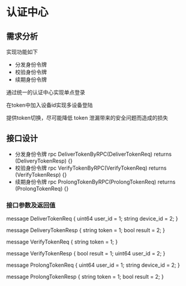 # 认证中心

## 需求分析

实现功能如下

- 分发身份令牌
- 校验身份令牌
- 续期身份令牌

通过统一的认证中心实现单点登录

在token中加入设备id实现多设备登陆

提供token切换，尽可能降低 token 泄漏带来的安全问题而造成的损失

## 接口设计

- 分发身份令牌    rpc DeliverTokenByRPC(DeliverTokenReq) returns (DeliveryTokenResp) {}
- 校验身份令牌    rpc VerifyTokenByRPC(VerifyTokenReq) returns (VerifyTokenResp) {}
- 续期身份令牌    rpc ProlongTokenByRPC(ProlongTokenReq) returns (ProlongTokenReq) {}

### 接口参数及返回值

message DeliverTokenReq {
    uint64 user_id = 1;
    string device_id = 2; 
}

message DeliveryTokenResp {
    string token = 1;
    bool result = 2;
}

message VerifyTokenReq {
    string token = 1;
}

message VerifyTokenResp {
    bool result = 1;
    uint64 user_id = 2;
}

message ProlongTokenReq {
    uint64 user_id = 1;
    string device_id = 2;
}

message ProlongTokenResp {
    string token = 1;
    bool result = 2;
}